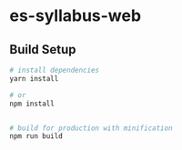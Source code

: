 # es-syllabus-web

> 

## Build Setup

``` bash
# install dependencies
yarn install

# or
npm install


# build for production with minification
npm run build
```
